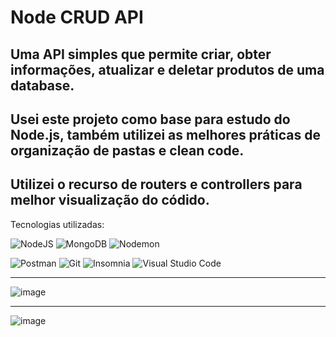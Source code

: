 # Node CRUD API
## Uma API simples que permite criar, obter informações, atualizar e deletar produtos de uma database.
## Usei este projeto como base para estudo do Node.js, também utilizei as melhores práticas de organização de pastas e clean code.
## Utilizei o recurso de routers e controllers para melhor visualização do códido.
Tecnologias utilizadas:

![NodeJS](https://img.shields.io/badge/node.js-6DA55F?style=for-the-badge&logo=node.js&logoColor=white)
![MongoDB](https://img.shields.io/badge/MongoDB-%234ea94b.svg?style=for-the-badge&logo=mongodb&logoColor=white)
![Nodemon](https://img.shields.io/badge/NODEMON-%23323330.svg?style=for-the-badge&logo=nodemon&logoColor=%BBDEAD)

![Postman](https://img.shields.io/badge/Postman-FF6C37?style=for-the-badge&logo=postman&logoColor=white)
![Git](https://img.shields.io/badge/git-%23F05033.svg?style=for-the-badge&logo=git&logoColor=white)
![Insomnia](https://img.shields.io/badge/Insomnia-black?style=for-the-badge&logo=insomnia&logoColor=5849BE)
![Visual Studio Code](https://img.shields.io/badge/Visual%20Studio%20Code-0078d7.svg?style=for-the-badge&logo=visual-studio-code&logoColor=white)

<hr>

![image](https://github.com/iBerserker89/crud-node-api/assets/155182522/f7e0f652-4294-40f1-b4d4-aa583425ce66)

<hr>

![image](https://github.com/iBerserker89/crud-node-api/assets/155182522/0b40a853-fb44-4004-8a87-37bd4eaa0268)

